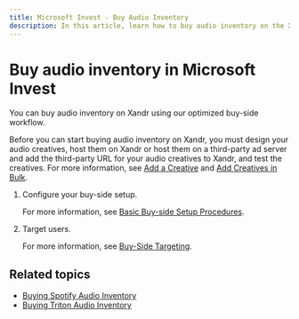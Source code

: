 ```yaml
---
title: Microsoft Invest - Buy Audio Inventory
description: In this article, learn how to buy audio inventory on the Xandr Platform. You can optimize the process by using Xandr's buy-side workflow.
---
```


# Buy audio inventory in Microsoft Invest

You can buy audio inventory on Xandr using our optimized buy-side workflow.

Before you can start buying audio inventory on Xandr, you must design your audio creatives, host them on Xandr or host them on a third-party ad server and add the third-party URL for your audio creatives to Xandr, and test the creatives. For more information, see [Add a Creative](add-a-creative.md) and [Add Creatives in Bulk](add-creatives-in-bulk.md).

1. Configure your buy-side setup.

    For more information, see [Basic Buy-side Setup Procedures](basic-buy-side-setup-procedures.md).

1. Target users.

    For more information, see [Buy-Side Targeting](buy-side-targeting.md).

## Related topics

- [Buying Spotify Audio Inventory](buying-spotify-audio-inventory.md)
- [Buying Triton Audio Inventory](buying-triton-audio-inventory.md)

